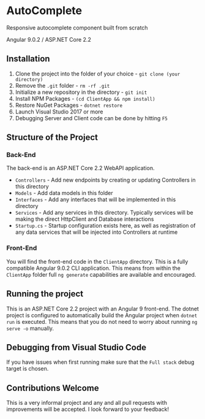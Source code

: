 # AutoComplete
Responsive autocomplete component built from scratch

Angular 9.0.2 / ASP.NET Core 2.2

## Installation

1.  Clone the project into the folder of your choice - `git clone (your directory)`
2.  Remove the `.git` folder - `rm -rf .git`
3.  Initialize a new repository in the directory - `git init`
4.  Install NPM Packages - `(cd ClientApp && npm install)`
5.  Restore NuGet Packages - `dotnet restore`
6.  Launch Visual Studio 2017 or more 
7.  Debugging Server and Client code can be done by hitting `F5`

## Structure of the Project

### Back-End

The back-end is an ASP.NET Core 2.2 WebAPI application.

- `Controllers` - Add new endpoints by creating or updating Controllers in this directory
- `Models` - Add data models in this folder
- `Interfaces` - Add any interfaces that will be implemented in this directory
- `Services` - Add any services in this directory. Typically services will be making the direct HttpClient and Database interactions
- `Startup.cs` - Startup configuration exists here, as well as registration of any data services that will be injected into Controllers at runtime

### Front-End

You will find the front-end code in the `ClientApp` directory. 
This is a fully compatible Angular 9.0.2 CLI application. 
This means from within the `ClientApp` folder full `ng generate` capabilities are available and encouraged.

## Running the project

This is an ASP.NET Core 2.2 project with an Angular 9 front-end. 
The dotnet project is configured to automatically build the Angular project when `dotnet run` is executed. 
This means that you do not need to worry about running `ng serve -o` manually. 

## Debugging from Visual Studio Code

If you have issues when first running make sure that the `Full stack` debug target is chosen.

## Contributions Welcome

This is a very informal project and any and all pull requests with improvements will be accepted. 
I look forward to your feedback!
